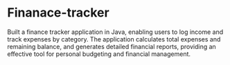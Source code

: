 # Finanace-tracker
Built a finance tracker application in Java, enabling users to log income and track expenses by category. The application calculates total expenses and remaining balance, and generates detailed financial reports, providing an effective tool for personal budgeting and financial management.
